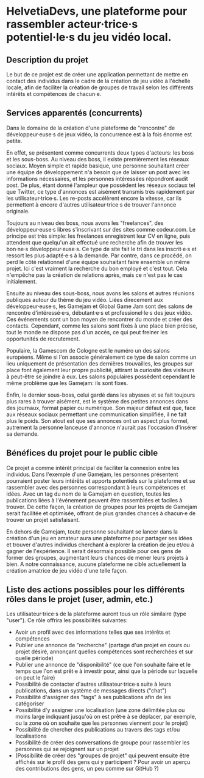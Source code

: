 # HelvetiaDevs, une plateforme pour rassembler acteur·trice·s potentiel·le·s du jeu vidéo local.

## Description du projet

Le but de ce projet est de créer une application permettant de mettre en contact des individus dans le cadre de la création de jeu vidéo à l'échelle locale, afin de faciliter la création de groupes de travail selon les différents intérêts et compétences de chacun·e.

## Services apparentés (concurrents)

Dans le domaine de la création d'une plateforme de "rencontre" de développeur·euse·s de jeux vidéo, la concurrence est à la fois énorme est petite.

En effet, se présentent comme concurrents deux types d'acteurs: les boss et les sous-boss.
Au niveau des boss, il existe premièrement les réseaux sociaux. 
Moyen simple et rapide basique, une personne souhaitant créer une équipe de développement n'a besoin que de laisser un post avec les informations nécessaires, et les personnes intéressées répondront audit post. De plus, étant donné l'ampleur que possèdent les réseaux sociaux tel que Twitter, ce type d'annonces est aisément transmis très rapidement par les utilisateur·trice·s. Les re-posts accélèrent encore la vitesse, car ils permettent à encore d'autres utilisateur·trice·s de trouver l'annonce originale.

Toujours au niveau des boss, nous avons les "freelances", des développeur·euse·s libres s'inscrivant sur des sites comme codeur.com. Le principe est très simple: les freelances enregistrent leur CV en ligne, puis attendent que quelqu'un ait effectué une recherche afin de trouver les bon·ne·s développeur·euse·s. Ce type de site fait le tri dans les inscrit·e·s et ressort les plus adapté·e·s à la demande. Par contre, dans ce procédé, on perd le côté relationnel d'une équipe souhaitant faire ensemble un même projet. Ici c'est vraiment la recherche du bon employé et c'est tout. Cela n'empêche pas la création de relations après, mais ce n'est pas le cas initialement.

Ensuite au niveau des sous-boss, nous avons les salons et autres réunions publiques autour du thème du jeu vidéo.
Liées direcement aux développeur·euse·s, les Gamejam et Global Game Jam sont des salons de rencontre d'intéressé·e·s, débutant·e·s et professionel·le·s des jeux vidéo. Ces événements sont un bon moyen de rencontrer du monde et créer des contacts. Cependant, comme les salons sont fixés à une place bien précise, tout le monde ne dispose pas d'un accès, ce qui peut freiner les opportunités de recrutement.

Populaire, la Gamescom de Cologne est le numéro un des salons européens. Même si l'on associe généralement ce type de salon comme un lieu uniquement de présentation des dernières trouvailles, les groupes sur place font également leur propre publicité, attirant la curiosité des visiteurs à peut-être se joindre à eux. Les salons populaires possèdent cependant le même problème que les Gamejam: ils sont fixes.

Enfin, le dernier sous-boss, celui gardé dans les abysses et se fait toujours plus rares à trouver aisément, est le système des petites annonces dans des journaux, format papier ou numérique. Son majeur défaut est que, face aux réseaux sociaux permettant une communication simplifiée, il ne fait plus le poids. Son atout est que ses annonces ont un aspect plus formel, autrement la personne lanceuse d'annonce n'aurait pas l'occasion d'insérer sa demande.


## Bénéfices du projet pour le public cible

Ce projet a comme intérêt principal de faciliter la connexion entre les individus. Dans l'exemple d'une Gamejam, les personnes présentent pourraient poster leurs intérêts et apports potentiels sur la plateforme et se rassembler avec des personnes correspondant à leurs compétences et idées. Avec un tag du nom de la Gamejam en question, toutes les publications liées à l'événement peuvent être rassemblées et faciles à trouver.
De cette façon, la création de groupes pour les projets de Gamejam serait facilitée et optimisée, offrant de plus grandes chances à chacun·e de trouver un projet satisfaisant.

En dehors de Gamejam, toute personne souhaitant se lancer dans la création d'un jeu en amateur aura une plateforme pour partager ses idées et trouver d'autres individus cherchant à explorer la création de jeu et/ou à gagner de l'expérience. Il serait désormais possible pour ces gens de former des groupes, augmentant leurs chances de mener leurs projets à bien. A notre connaissance, aucune plateforme ne cible actuellement la création amatrice de jeu vidéo d'une telle façon.


## Liste des actions possibles pour les différents rôles dans le projet (user, admin, etc.)

Les utilisateur·trice·s de la plateforme auront tous un rôle similaire (type "user"). Ce rôle offrira les possibilités suivantes:

- Avoir un profil avec des informations telles que ses intérêts et compétences
- Publier une annonce de "recherche" (partage d'un projet en cours ou projet désiré, annonçant quelles compétences sont recherchées et sur quelle période)
- Publier une annonce de "disponibilité" (ce que l'on souhaite faire et le temps que l'on est prêt·e à investir pour, ainsi que la période sur laquelle on peut le faire)
- Possibilité de contacter d'autres utilisateur·trice·s suite à leurs publications, dans un système de messages directs ("chat")
- Possibilité d'assigner des "tags" à ses publications afin de les catégoriser
- Possibilité d'y assigner une localisation (une zone délimitée plus ou moins large indiquant jusqu'où on est prêt·e à se déplacer, par exemple, ou la zone où on souhaite que les personnes viennent pour le projet)
- Possibilité de chercher des publications au travers des tags et/ou localisations
- Possibilité de créer des conversations de groupe pour rassembler les personnes qui se rejoignent sur un projet
- (Possibilité de créer des "groupes de projet" qui peuvent ensuite être affichés sur le profil des gens qui y participent ? Pour avoir un aperçu des contributions des gens, un peu comme sur GitHub ?)
